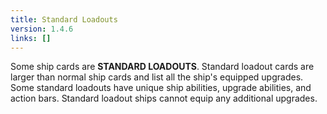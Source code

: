```yaml
---
title: Standard Loadouts
version: 1.4.6
links: []
---
```


Some ship cards are **STANDARD LOADOUTS**. Standard loadout cards are larger than normal ship cards and list all the ship's equipped upgrades. Some standard loadouts have unique ship abilities, upgrade abilities, and action bars. Standard loadout ships cannot equip any additional upgrades.